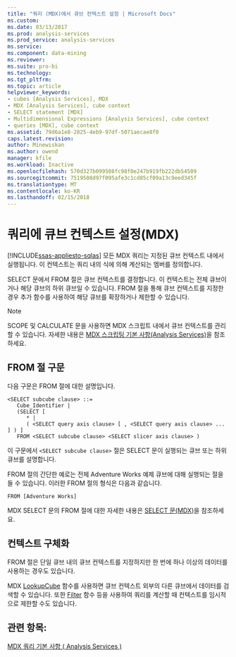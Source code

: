 ```yaml
---
title: "쿼리 (MDX)에서 큐브 컨텍스트 설정 | Microsoft Docs"
ms.custom: 
ms.date: 03/13/2017
ms.prod: analysis-services
ms.prod_service: analysis-services
ms.service: 
ms.component: data-mining
ms.reviewer: 
ms.suite: pro-bi
ms.technology: 
ms.tgt_pltfrm: 
ms.topic: article
helpviewer_keywords:
- cubes [Analysis Services], MDX
- MDX [Analysis Services], cube context
- SELECT statement [MDX]
- Multidimensional Expressions [Analysis Services], cube context
- queries [MDX], cube context
ms.assetid: 79d6a1e8-2825-4eb9-97df-5071aecae8f0
caps.latest.revision: 
author: Minewiskan
ms.author: owend
manager: kfile
ms.workload: Inactive
ms.openlocfilehash: 570d327b099508fc98f0e247b919fb222db54509
ms.sourcegitcommit: 7519508d97f095afe3c1cd85cf09a13c9eed345f
ms.translationtype: MT
ms.contentlocale: ko-KR
ms.lasthandoff: 02/15/2018
---
```

# <a name="establishing-cube-context-in-a-query-mdx"></a>쿼리에 큐브 컨텍스트 설정(MDX)
[!INCLUDE[ssas-appliesto-sqlas](../../../includes/ssas-appliesto-sqlas.md)]
모든 MDX 쿼리는 지정된 큐브 컨텍스트 내에서 실행됩니다. 이 컨텍스트는 쿼리 내의 식에 의해 계산되는 멤버를 정의합니다.  
  
 SELECT 문에서 FROM 절은 큐브 컨텍스트를 결정합니다. 이 컨텍스트는 전체 큐브이거나 해당 큐브의 하위 큐브일 수 있습니다. FROM 절을 통해 큐브 컨텍스트를 지정한 경우 추가 함수를 사용하여 해당 큐브를 확장하거나 제한할 수 있습니다.  
  
> [!NOTE]  
>  SCOPE 및 CALCULATE 문을 사용하면 MDX 스크립트 내에서 큐브 컨텍스트를 관리할 수 있습니다. 자세한 내용은 [MDX 스크립팅 기본 사항&#40;Analysis Services&#41;](../../../analysis-services/multidimensional-models/mdx/mdx-scripting-fundamentals-analysis-services.md)을 참조하세요.  
  
## <a name="from-clause-syntax"></a>FROM 절 구문  
 다음 구문은 FROM 절에 대한 설명입니다.  
  
```  
<SELECT subcube clause> ::=  
   Cube_Identifier |   
   (SELECT [  
      * |   
      ( <SELECT query axis clause> [ , <SELECT query axis clause> ... ] ) ]   
   FROM <SELECT subcube clause> <SELECT slicer axis clause> )  
```  
  
 이 구문에서 `<SELECT subcube clause>` 절은 SELECT 문이 실행되는 큐브 또는 하위 큐브를 설명합니다.  
  
 FROM 절의 간단한 예로는 전체 Adventure Works 예제 큐브에 대해 실행되는 절을 들 수 있습니다. 이러한 FROM 절의 형식은 다음과 같습니다.  
  
```  
FROM [Adventure Works]  
```  
  
 MDX SELECT 문의 FROM 절에 대한 자세한 내용은 [SELECT 문&#40;MDX&#41;](../../../mdx/mdx-data-manipulation-select.md)을 참조하세요.  
  
## <a name="refining-the-context"></a>컨텍스트 구체화  
 FROM 절은 단일 큐브 내의 큐브 컨텍스트를 지정하지만 한 번에 하나 이상의 데이터를 사용하는 경우도 있습니다.  
  
 MDX [LookupCube](../../../mdx/lookupcube-mdx.md) 함수를 사용하면 큐브 컨텍스트 외부의 다른 큐브에서 데이터를 검색할 수 있습니다. 또한 [Filter](../../../mdx/filter-mdx.md) 함수 등을 사용하여 쿼리를 계산할 때 컨텍스트를 임시적으로 제한할 수도 있습니다.  
  
## <a name="see-also"></a>관련 항목:  
 [MDX 쿼리 기본 사항 &#40; Analysis Services &#41;](../../../analysis-services/multidimensional-models/mdx/mdx-query-fundamentals-analysis-services.md)  
  
  
